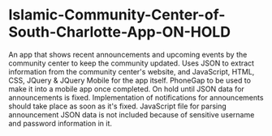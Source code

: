 # Islamic-Community-Center-of-South-Charlotte-App-ON-HOLD
An app that shows recent announcements and upcoming events by the community center to keep the community updated. Uses JSON to extract information from the community center's website, and JavaScript, HTML, CSS, JQuery & JQuery Mobile for the app itself. PhoneGap to be used to make it into a mobile app once completed. On hold until JSON data for announcements is fixed. Implementation of notifications for announcements should take place as soon as it's fixed. JavaScript file for parsing announcement JSON data is not included because of sensitive username and password information in it.
